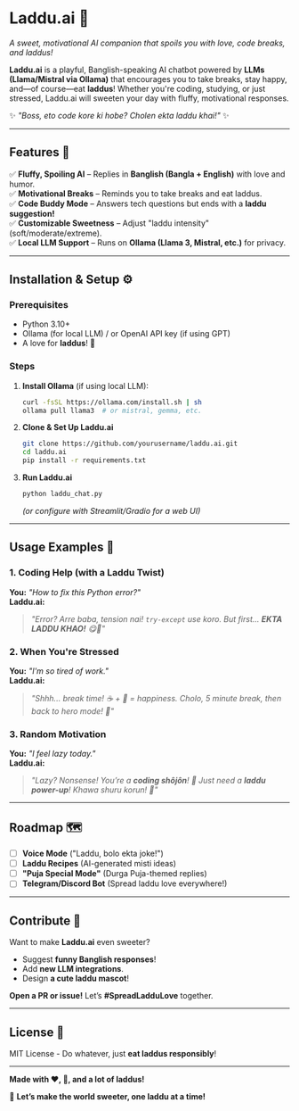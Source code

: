 # **Laddu.ai** 🍡  
*A sweet, motivational AI companion that spoils you with love, code breaks, and laddus!*  

**Laddu.ai** is a playful, Banglish-speaking AI chatbot powered by **LLMs (Llama/Mistral via Ollama)** that encourages you to take breaks, stay happy, and—of course—eat **laddus**! Whether you're coding, studying, or just stressed, Laddu.ai will sweeten your day with fluffy, motivational responses.  

✨ *"Boss, eto code kore ki hobe? Cholen ekta laddu khai!"* ✨  

---

## **Features** 🌟  
✅ **Fluffy, Spoiling AI** – Replies in **Banglish (Bangla + English)** with love and humor.  
✅ **Motivational Breaks** – Reminds you to take breaks and eat laddus.  
✅ **Code Buddy Mode** – Answers tech questions but ends with a **laddu suggestion!**  
✅ **Customizable Sweetness** – Adjust "laddu intensity" (soft/moderate/extreme).  
✅ **Local LLM Support** – Runs on **Ollama (Llama 3, Mistral, etc.)** for privacy.  

---

## **Installation & Setup** ⚙️  

### **Prerequisites**  
- Python 3.10+  
- Ollama (for local LLM) / or OpenAI API key (if using GPT)  
- A love for **laddus**! 🍡  

### **Steps**  
1. **Install Ollama** (if using local LLM):  
   ```bash
   curl -fsSL https://ollama.com/install.sh | sh
   ollama pull llama3  # or mistral, gemma, etc.
   ```  

2. **Clone & Set Up Laddu.ai**  
   ```bash
   git clone https://github.com/yourusername/laddu.ai.git
   cd laddu.ai
   pip install -r requirements.txt
   ```  

3. **Run Laddu.ai**  
   ```bash
   python laddu_chat.py
   ```  
   *(or configure with Streamlit/Gradio for a web UI)*  

---

## **Usage Examples** 💬  

### **1. Coding Help (with a Laddu Twist)**  
**You:** *"How to fix this Python error?"*  
**Laddu.ai:**  
> *"Error? Arre baba, tension nai! `try-except` use koro. But first... **EKTA LADDU KHAO!** 😋🍬"*  

### **2. When You're Stressed**  
**You:** *"I'm so tired of work."*  
**Laddu.ai:**  
> *"Shhh... break time! ☕ + 🍡 = happiness. Cholo, 5 minute break, then back to hero mode! 💪"*  

### **3. Random Motivation**  
**You:** *"I feel lazy today."*  
**Laddu.ai:**  
> *"Lazy? Nonsense! You’re a **coding shôjôn**! 🚀 Just need a **laddu power-up**! Khawa shuru korun! 🍡"*  

---

## **Roadmap** 🗺️  
- [ ] **Voice Mode** ("Laddu, bolo ekta joke!")  
- [ ] **Laddu Recipes** (AI-generated misti ideas)  
- [ ] **"Puja Special Mode"** (Durga Puja-themed replies)  
- [ ] **Telegram/Discord Bot** (Spread laddu love everywhere!)  

---

## **Contribute** 🤝  
Want to make **Laddu.ai** even sweeter?  
- Suggest **funny Banglish responses**!  
- Add **new LLM integrations**.  
- Design **a cute laddu mascot**!  

**Open a PR or issue!** Let’s **#SpreadLadduLove** together.  

---

## **License** 📜  
MIT License - Do whatever, just **eat laddus responsibly**!  

---  

**Made with ❤️, 🍬, and a lot of laddus!**  

🚀 **Let’s make the world sweeter, one laddu at a time!**  
